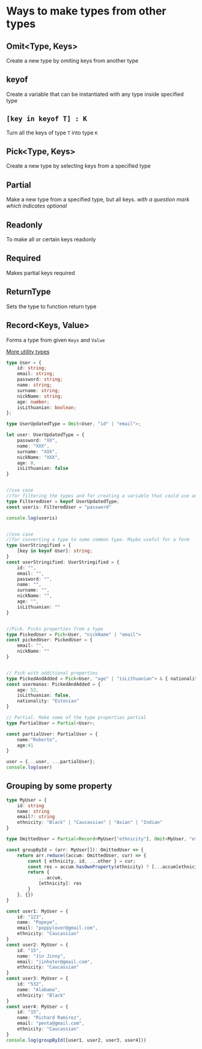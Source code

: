 # Ways to make types from other types

## Omit<Type, Keys>

Create a new type by omiting keys from another type

## keyof

Create a variable that can be instantiated with any type inside specified type

## `[key in keyof T] : K` 

Turn all the keys of type `T` into type `K`

## Pick<Type, Keys>

Create a new type by selecting keys from a specified type

## Partial<Type>

Make a new type from a specified type, but all keys. *with a question mark which indicates optional*

## Readonly<Type>

To make all or certain keys readonly

## Required<Type>

Makes partial keys required

## ReturnType<Type>

Sets the type to function return type

## Record<Keys, Value>

Forms a type from given `Keys` and `Value`

[More utility types](https://www.typescriptlang.org/docs/handbook/utility-types.html) 

```typescript
type User = {
    id: string;
    email: string;
    password: string;
    name: string;
    surname: string;
    nickName: string;
    age: number;
    isLithuanian: boolean;
};

type UserUpdatedType = Omit<User, "id" | "email">;

let user: UserUpdatedType = {
    password: "XX",
    name: "XXX",
    surname: "XXX",
    nickName: "XXX",
    age: 0,
    isLithuanian: false
}


//use case
//for filtering the types and for creating a variable that could use any of the types defined in the type
type FilteredUser = keyof UserUpdatedType;
const useris: FilteredUser = "password"

console.log(useris)


//use case
//for converting a type to some common type. Maybe useful for a form
type UserStringified = {
    [key in keyof User]: string;
}
const userStringified: UserStringified = {
    id: "",
    email: "",
    password: "",
    name: "",
    surname: "",
    nickName: "",
    age: "",
    isLithuanian: ""
}


//Pick. Picks properties from a type
type PickedUser = Pick<User, "nickName" | "email">
const pickedUser: PickedUser = {
    email: "",
    nickName: ""
}


// Pick with additional properties
type PickedAndAdded = Pick<User, "age" | "isLithuanian"> & { nationality: "Lithuanian" | "Latvian" | "Estonian" };
const usermanas: PickedAndAdded = {
    age: 52,
    isLithuanian: false,
    nationality: "Estonian"
}

// Partial. Make some of the type properties partial
type PartialUser = Partial<User>;

const partialUser: PartialUser = {
    name:"Roberto",
    age:41
}

user = {...user, ...partialUser};
console.log(user)
```
## Grouping by some property

```typescript
type MyUser = {
    id: string
    name: string
    email?: string
    ethnicity: "Black" | "Caucassian" | "Asian" | "Indian"
}

type OmittedUser = Partial<Record<MyUser["ethnicity"], Omit<MyUser, "ethnicity">[]>>

const groupById = (arr: MyUser[]): OmittedUser => {
    return arr.reduce((accum: OmittedUser, cur) => {
        const { ethnicity, id, ...other } = cur;
        const res = accum.hasOwnProperty(ethnicity) ? [...accum[ethnicity] ?? [], other] : [other]
        return {
            ...accum,
            [ethnicity]: res
        }
    }, {})
}

const user1: MyUser = {
    id: "123",
    name: "Popeye",
    email: "poppylover@gmail.com",
    ethnicity: "Caucassian"
}
const user2: MyUser = {
    id: "15",
    name: "Jin Jinny",
    email: "jinhater@gmail.com",
    ethnicity: "Caucassian"
}
const user3: MyUser = {
    id: "532",
    name: "Alabama",
    ethnicity: "Black"
}
const user4: MyUser = {
    id: "15",
    name: "Richard Ramirez",
    email: "penta@gmail.com",
    ethnicity: "Caucassian"
}
console.log(groupById([user1, user2, user3, user4]))
```